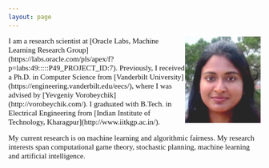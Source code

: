 ```yaml
---
layout: page
---
```


<img style="float: right;" src="assets/img/picture_profile.JPG" width="30%" height="30%">
<span style="font-family: 'verdana'; font-size: 15px;">I am a research scientist at [Oracle Labs, Machine Learning Research Group](https://labs.oracle.com/pls/apex/f?p=labs:49:::::P49_PROJECT_ID:7).</span>  <span style="font-family: 'verdana'; font-size: 15px;">Previously, I received a Ph.D. in Computer Science from [Vanderbilt University](https://engineering.vanderbilt.edu/eecs/), where I was advised by [Yevgeniy Vorobeychik](http://vorobeychik.com/). I graduated with B.Tech. in Electrical Engineering from [Indian Institute of Technology, Kharagpur](http://www.iitkgp.ac.in/).</span>

<span style="font-family: 'verdana'; font-size: 15px;">My current research is on machine learning and algorithmic fairness. My research interests span computational game theory, stochastic planning, machine learning and artificial intelligence.</span>





